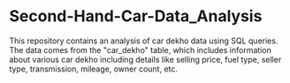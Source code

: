 # Second-Hand-Car-Data_Analysis
This repository contains an analysis of car dekho data using SQL queries. The data comes from the "car_dekho" table, which includes information about various car dekho including details like selling price, fuel type, seller type, transmission, mileage, owner count, etc.
